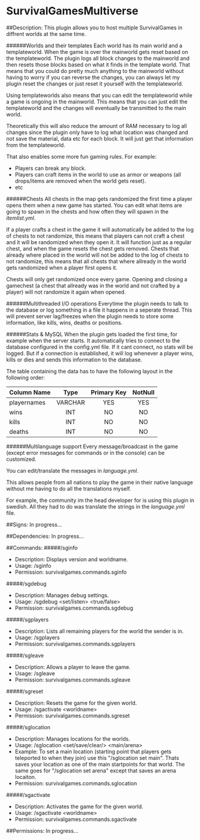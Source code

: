SurvivalGamesMultiverse
=======================

##Description:
This plugin allows you to host multiple SurvivalGames in diffrent worlds at the same time.

######Worlds and their templates
Each world has its main world and a templateworld. When the game is over the mainworld gets reset based on the templateworld.
The plugin logs all block changes to the mainworld and then resets those blocks based on what it finds in the template world.
That means that you could do pretty much anything to the mainworld without having to worry if you can reverse the changes, you can always let my plugin reset the changes or just reset it yourself with the templateworld.

Using templateworlds also means that you can edit the templateworld while a game is ongoing in the mainworld. This means that you can just edit the templateworld and the changes will eventually be transmitted to the main world.

Theoretically this will also reduce the amount of RAM necessary to log all changes since the plugin only have to log what location was changed and not save the material, data etc for each block. It will just get that information from the templateworld.

That also enables some more fun gaming rules. For example:
 - Players can break any block.
 - Players can craft items in the world to use as armor or weapons (all drops/items are removed when the world gets reset).
 - etc

######Chests
All chests in the map gets randomized the first time a player opens them when a new game has started.
You can edit what items are going to spawn in the chests and how often they will spawn in the _itemlist.yml_.

If a player crafts a chest in the game it will automatically be added to the log of chests to not randomize, this means that players can not craft a chest and it will be randomized when they open it. It will function just as a regular chest, and when the game resets the chest gets removed.
Chests that already where placed in the world will not be added to the log of chests to not randomize, this means that all chests that where allready in the world gets randomized when a player first opens it.

Chests will only get randomized once every game. Opening and closing a gamechest (a chest that allready was in the world and not crafted by a player) will not randomize it again when opened.

######Multithreaded I/O operations
Everytime the plugin needs to talk to the database or log something in a file it happens in a seperate thread.
This will prevent server lag/freezes when the plugin needs to store some information, like kills, wins, deaths or positions.

######Stats & MySQL
When the plugin gets loaded the first time, for example when the server starts. It automatically tries to connect to the database configured in the config.yml file.
If it cant connect, no stats will be logged. But if a connection is established, it will log whenever a player wins, kills or dies and sends this information to the database.

The table containing the data has to have the following layout in the following order:


Column Name  | Type    | Primary Key | NotNull
:------------|:-------:|:-----------:|:---------:|
playernames  | VARCHAR |     YES     |    YES    |
wins         |   INT   |     NO      |    NO     |
kills        |   INT   |     NO      |    NO     |
deaths       |   INT   |     NO      |    NO     |

######Multilanguage support
Every message/broadcast in the game (except error messages for commands or in the console) can be customized.

You can edit/translate the messages in _language.yml_. 

This allows people from all nations to play the game in their native language without me having to do all the translations myself.

For example, the community im the head developer for is using this plugin in swedish. All they had to do was translate the strings in the _language.yml_ file.

##Signs:
In progress...

##Dependencies:
In progress...

##Commands:
#####/sginfo
 - Description: Displays version and worldname.
 - Usage: /sginfo
 - Permission: survivalgames.commands.sginfo
 
#####/sgdebug
 - Description: Manages debug settings.
 - Usage:  /sgdebug \<set/listen\> \<true/false\>
 - Permission: survivalgames.commands.sgdebug
 
#####/sgplayers
 - Description: Lists all remaining players for the world the sender is in.
 - Usage: /sgplayers
 - Permission: survivalgames.commands.sgplayers
 
#####/sgleave
 - Description: Allows a player to leave the game.
 - Usage: /sgleave
 - Permission: survivalgames.commands.sgleave
 
#####/sgreset
 - Description: Resets the game for the given world.
 - Usage: /sgactivate \<worldname\>
 - Permission: survivalgames.commands.sgreset

#####/sglocation
 - Description: Manages locations for the worlds.
 - Usage: /sglocation \<set/save/clear/\> \<main/arena\>
 - Example: To set a main location (starting point that players gets teleported to when they join) use this "/sglocation set main". Thats saves your location as one of the main startpoints for that world. The same goes for "/sglocation set arena" except that saves an arena locaiton.
 - Permission: survivalgames.commands.sglocation

#####/sgactivate
 - Description: Activates the game for the given world.
 - Usage: /sgactivate \<worldname\>
 - Permission: survivalgames.commands.sgactivate

##Permissions:
In progress...